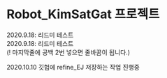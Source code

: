 # Robot_KimSatGat 프로젝트
2020.9.18: 리드미 테스트  
2020.9.18: 리드미 테스트  
(! 마지막줄에 공백 2번 넣으면 줄바꿈이 됩니다.)  

2020.10.10 깃헙에 refine_EJ 저장하는 작업 진행중  
